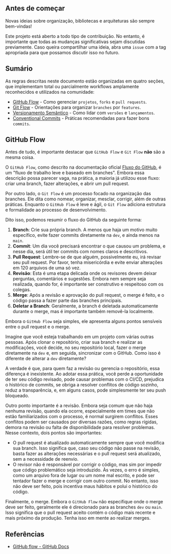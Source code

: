 ## Antes de começar

Novas ideias sobre organização, bibliotecas e arquiteturas são sempre bem-vindas!

Este projeto está aberto a todo tipo de contribuição. No entanto, é importante que todas as mudanças significativas sejam discutidas previamente. Caso queira compartilhar uma ideia, abra uma `issue` com a tag apropriada para que possamos discutir isso no futuro.

## Sumário

As regras descritas neste documento estão organizadas em quatro seções, que implementam total ou parcialmente workflows amplamente reconhecidos e utilizados na comunidade:

- [GitHub Flow](#) - Como gerenciar `projetos`, `forks` e `pull requests`.
- [Git Flow](#) - Orientações para organizar `branches` por `features`.
- [Versionamento Semântico](#) - Como lidar com `versões` e `lançamentos`.
- [Conventional Commits](#) - Práticas recomendadas para fazer bons `commits`.

## GitHub Flow

Antes de tudo, é importante destacar que `GitHub Flow` e `Git Flow` **não** são a mesma coisa.

O `GitHub Flow`, como descrito na documentação oficial [Fluxo do GitHub](https://docs.github.com/pt/get-started/using-github/github-flow), é um "fluxo de trabalho leve e baseado em branches". Embora essa descrição possa parecer vaga, na prática, a maioria já utilizou esse fluxo: criar uma branch, fazer alterações, e abrir um pull request.

Por outro lado, o `Git Flow` é um processo focado na organização das branches. Ele dita como nomear, organizar, mesclar, corrigir, além de outras práticas. Enquanto o `GitHub Flow` é leve e ágil, o `Git Flow` adiciona estrutura e formalidade ao processo de desenvolvimento.

Dito isso, podemos resumir o fluxo do GitHub da seguinte forma:

1. **Branch**: Crie sua própria branch. A menos que haja um motivo muito específico, evite fazer commits diretamente na `dev`, e ainda menos na `main`.
2. **Commit**: Um dia você precisará encontrar o que causou um problema, e nesse dia, será útil ter commits com nomes claros e descritivos.
3. **Pull Request**: Lembre-se de que alguém, possivelmente eu, irá revisar seu pull request. Por favor, tenha misericórdia e evite enviar alterações em 120 arquivos de uma só vez.
4. **Revisão**: Esta é uma etapa delicada onde os revisores devem deixar perguntas, comentários e sugestões. Embora nem sempre seja realizada, quando for, é importante ser construtivo e respeitoso com os colegas.
5. **Merge**: Após a revisão e aprovação do pull request, o merge é feito, e o código passa a fazer parte das branches principais.
6. **Deletar a Branch**: Geralmente, a branch é deletada automaticamente durante o merge, mas é importante também removê-la localmente.

Embora o `GitHub Flow` seja simples, ele apresenta alguns pontos sensíveis entre o pull request e o merge.

Imagine que você esteja trabalhando em um projeto com várias outras pessoas. Após clonar o repositório, criar sua branch e realizar as modificações, você decide, no seu repositório local, fazer o merge diretamente na `dev` e, em seguida, sincronizar com o GitHub. Como isso é diferente de alterar a `dev` diretamente?

A verdade é que, para quem faz a revisão ou gerencia o repositório, essa diferença é inexistente. Ao adotar essa prática, você perde a oportunidade de ter seu código revisado, pode causar problemas com o CI/CD, prejudica o histórico de commits, se obriga a resolver conflitos de código sozinho, reduz a transparência, e, em alguns casos, pode simplesmente ter seu push bloqueado.

Outro ponto importante é a revisão. Embora seja comum que não haja nenhuma revisão, quando ela ocorre, especialmente em times que não estão familiarizados com o processo, é normal surgirem conflitos. Esses conflitos podem ser causados por diversas razões, como regras rígidas, demora na revisão ou falta de disponibilidade para resolver problemas. Nesse contexto, dois pontos são importantes:

- O pull request é atualizado automaticamente sempre que você modifica sua branch. Isso significa que, caso seu código não passe na revisão, basta fazer as alterações necessárias e o pull request será atualizado, sem a necessidade de reenvio.
- O revisor não é responsável por corrigir o código, mas sim por impedir que código problemático seja introduzido. Às vezes, o erro é simples, como um arquivo fora de lugar ou um nome mal escrito, e pode ser tentador fazer o merge e corrigir com outro commit. No entanto, isso não deve ser feito, pois incentiva maus hábitos e polui o histórico do código.

Finalmente, o merge. Embora o `GitHub Flow` não especifique onde o merge deve ser feito, geralmente ele é direcionado para as branches `dev` ou `main`. Isso significa que o pull request aceito contém o código mais recente e mais próximo da produção. Tenha isso em mente ao realizar merges.

## Referências

- [GitHub flow - GitHub Docs](https://docs.github.com/en/get-started/using-github/github-flow)


